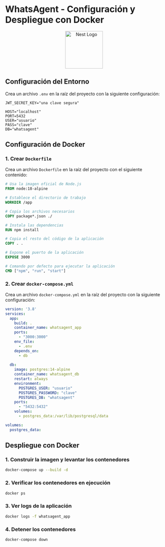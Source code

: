 # WhatsAgent - Configuración y Despliegue con Docker

<p align="center">
  <a href="http://nestjs.com/" target="blank"><img src="https://nestjs.com/img/logo-small.svg" width="120" alt="Nest Logo" /></a>
</p>

## Configuración del Entorno

Crea un archivo `.env` en la raíz del proyecto con la siguiente configuración:

```env
JWT_SECRET_KEY="una clave segura"

HOST="localhost"
PORT=5432
USER="usuario"
PASS="clave"
DB="whatsagent"
```

## Configuración de Docker

### 1. Crear `Dockerfile`

Crea un archivo `Dockerfile` en la raíz del proyecto con el siguiente contenido:

```dockerfile
# Usa la imagen oficial de Node.js
FROM node:18-alpine

# Establece el directorio de trabajo
WORKDIR /app

# Copia los archivos necesarios
COPY package*.json ./

# Instala las dependencias
RUN npm install

# Copia el resto del código de la aplicación
COPY . .

# Expone el puerto de la aplicación
EXPOSE 3000

# Comando por defecto para ejecutar la aplicación
CMD ["npm", "run", "start"]
```

### 2. Crear `docker-compose.yml`

Crea un archivo `docker-compose.yml` en la raíz del proyecto con la siguiente configuración:

```yaml
version: '3.8'
services:
  app:
    build: .
    container_name: whatsagent_app
    ports:
      - "3000:3000"
    env_file:
      - .env
    depends_on:
      - db
  
  db:
    image: postgres:14-alpine
    container_name: whatsagent_db
    restart: always
    environment:
      POSTGRES_USER: "usuario"
      POSTGRES_PASSWORD: "clave"
      POSTGRES_DB: "whatsagent"
    ports:
      - "5432:5432"
    volumes:
      - postgres_data:/var/lib/postgresql/data

volumes:
  postgres_data:
```

## Despliegue con Docker

### 1. Construir la imagen y levantar los contenedores

```bash
docker-compose up --build -d
```

### 2. Verificar los contenedores en ejecución

```bash
docker ps
```

### 3. Ver logs de la aplicación

```bash
docker logs -f whatsagent_app
```

### 4. Detener los contenedores

```bash
docker-compose down
```
